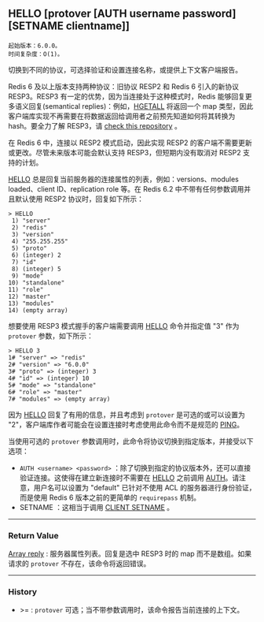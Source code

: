 ## HELLO [protover [AUTH username password] [SETNAME clientname]]

    起始版本：6.0.0。
    时间复杂度：O(1)。

切换到不同的协议，可选择验证和设置连接名称，或提供上下文客户端报告。

Redis 6 及以上版本支持两种协议：旧协议 RESP2 和 Redis 6 引入的新协议 RESP3。RESP3 有一定的优势，因为当连接处于这种模式时，Redis 能够回复更多语义回复(semantical replies)：例如，[HGETALL](hgetall.md) 将返回一个 map 类型，因此客户端库实现不再需要在将数据返回给调用者之前预先知道如何将其转换为 hash。要全力了解 RESP3，请 [check this repository](https://github.com/antirez/resp3) 。

在 Redis 6 中，连接以 RESP2 模式启动，因此实现 RESP2 的客户端不需要更新或更改。尽管未来版本可能会默认支持 RESP3，但短期内没有取消对 RESP2 支持的计划。

[HELLO](hello.md) 总是回复当前服务器的连接属性的列表，例如：versions、modules loaded、client ID、replication role 等。在 Redis 6.2 中不带有任何参数调用并且默认使用 RESP2 协议时，回复如下所示：

```
> HELLO
 1) "server"
 2) "redis"
 3) "version"
 4) "255.255.255"
 5) "proto"
 6) (integer) 2
 7) "id"
 8) (integer) 5
 9) "mode"
10) "standalone"
11) "role"
12) "master"
13) "modules"
14) (empty array)
```

想要使用 RESP3 模式握手的客户端需要调用 [HELLO](hello.md) 命令并指定值 "3" 作为 `protover` 参数，如下所示：

```
> HELLO 3
1# "server" => "redis"
2# "version" => "6.0.0"
3# "proto" => (integer) 3
4# "id" => (integer) 10
5# "mode" => "standalone"
6# "role" => "master"
7# "modules" => (empty array)
```

因为 [HELLO](hello.md) 回复了有用的信息，并且考虑到 `protover` 是可选的或可以设置为 "2"，客户端库作者可能会在设置连接时考虑使用此命令而不是规范的 [PING](ping.md)。

当使用可选的 `protover` 参数调用时，此命令将协议切换到指定版本，并接受以下选项：
- `AUTH <username> <password>` ：除了切换到指定的协议版本外，还可以直接验证连接。这使得在建立新连接时不需要在 [HELLO](hello.md) 之前调用 [AUTH](auth.md)。请注意，用户名可以设置为 "default" 已针对不使用 ACL 的服务器进行身份验证，而是使用 Redis 6 版本之前的更简单的 `requirepass` 机制。
- SETNAME <clientname> ：这相当于调用 [CLIENT SETNAME](client-setname.md) 。

---

### Return Value

[Array reply](../topics/protocol.md#resp-arrays) : 服务器属性列表。回复是选中 RESP3 时的 map 而不是数组。如果请求的 `protover` 不存在，该命令将返回错误。

---

### History

- &gt;= : `protover` 可选；当不带参数调用时，该命令报告当前连接的上下文。
